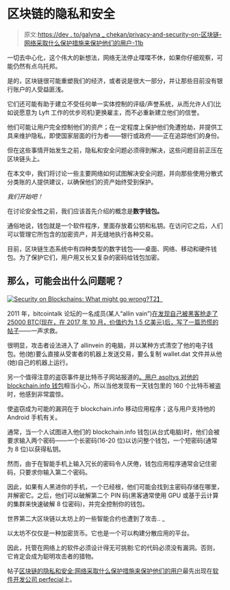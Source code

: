 # 区块链的隐私和安全

> 原文:[https://dev . to/galyna _ chekan/privacy-and-security-on-区块链-网络采取什么保护措施来保护他们的用户-11b](https://dev.to/galyna_chekan/privacy-and-security-on-blockchains-what-protection-measures-the-networks-are-adopting-to-secure-their-users-11b)

一切去中心化，这个伟大的新想法，网络无法停止喋喋不休，如果你仔细观察，可能仍然有点乌托邦。

是的，区块链很可能重塑我们的经济，或者说是很大一部分，并让那些目前没有银行账户的人受益匪浅。

它们还可能有助于建立不受任何单一实体控制的评级/声誉系统，从而允许人们(比如说愿意为 Lyft 工作的优步司机)更换雇主，而不必重新建立他们的信誉。

他们可能让用户完全控制他们的资产；在一定程度上保护他们免遭抢劫，并提供工具来维护隐私，即使国家层面的行为者——银行或政府——正在追踪他们的身份。

但在这些事情开始发生之前，隐私和安全问题必须得到解决，这些问题目前正压在区块链头上。

在本文中，我们将讨论一些主要网络如何试图解决安全问题，并向那些使用分散式分类账的人提供建议，以确保他们的资产始终受到保护。

*我们开始吧！*

在讨论安全性之前，我们应该首先介绍的概念是**数字钱包。**

通俗地说，钱包就是一个软件程序，里面存放着公钥和私钥。在访问它之后，人们可以管理它所包含的加密资产，并无缝地执行各种交易。

目前，区块链生态系统中有四种类型的数字钱包——桌面、网络、移动和硬件钱包。为了保护它们，用户用又长又复杂的密码给钱包加密。

## [](#so-what-might-go-wrong)那么，可能会出什么问题呢？

[![Security on Blockchains: What might go wrong?](../Images/3db2931ce1855c29ddb5cef440d0d757.png)T2】](https://res.cloudinary.com/practicaldev/image/fetch/s--O1D3XYUM--/c_limit%2Cf_auto%2Cfl_progressive%2Cq_auto%2Cw_880/https://perfectial.com/wp-content/uploads/2017/12/img2-1.jpg)

2011 年，bitcointalk 论坛的一名成员(某人“allin vain”)[在发现自己被黑客抢走了 25000 BTC(现在，在 2017 年 10 月，价值约为 1.5 亿美元)后，写了一篇恐慌的帖子](https://bitcointalk.org/index.php?topic=16457.0)——一声求救。

很明显，攻击者设法进入了 allinvein 的电脑，并以某种方式清空了他的电子钱包。他(她)要么直接从受害者的机器上发送交易，要么复制 wallet.dat 文件并从他(她)自己的机器上运行。

另一个值得注意的盗窃事件是比特币子网站报道的[。用户 asoltys 对他的](https://www.reddit.com/r/Bitcoin/comments/1czrua/just_lost_160_btc_from_address_managed_with/) [blockchain.info 钱包](https://blockchain.info/)相当小心，所以当他发现有一天钱包里的 160 个比特币被盗时，他感到非常震惊。

使盗窃成为可能的漏洞在于 blockchain.info 移动应用程序；这与用户支持他的 Android 手机有关。

通常，当一个人试图进入他们的 blockchain.info 钱包(从台式电脑)时，他们会被要求输入两个密码——一个长密码(16-20 位)以访问整个钱包，一个短密码(通常为 8 位)以获得私钥。

然而，由于在智能手机上输入冗长的密码令人厌倦，钱包应用程序通常会记住密码，只要求你输入第二个密码。

因此，如果有人黑进你的手机，一个已经根，他们可能会找到主密码存储在哪里，并解密它。之后，他们可以破解第二个 PIN 码(黑客通常使用 GPU 或基于云计算的集群来快速破解 8 位密码)，并完全控制你的钱包。

世界第二大区块链以太坊上的一些智能合约也遭到了攻击.. _

以太坊不仅仅是一种加密货币。它也是一个可以构建分散应用的平台。

因此，托管在网络上的软件必须设计得无可挑剔:它的代码必须没有漏洞。否则，它肯定会成为聪明攻击者的猎物。

帖子[区块链的隐私和安全:网络采取什么保护措施来保护他们的用户](https://perfectial.com/blog/privacy-security-blockchains/)最先出现在[软件开发公司 perfecial](https://perfectial.com)上。